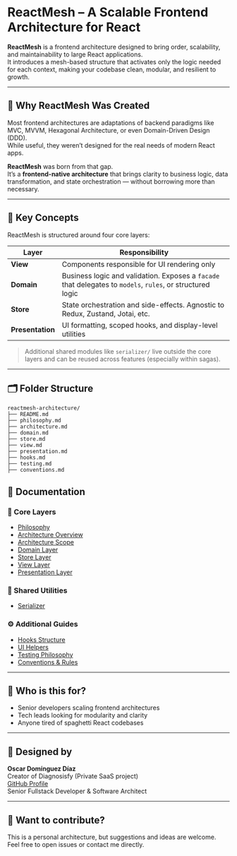 # ReactMesh – A Scalable Frontend Architecture for React

**ReactMesh** is a frontend architecture designed to bring order, scalability, and maintainability to large React applications.  
It introduces a mesh-based structure that activates only the logic needed for each context, making your codebase clean, modular, and resilient to growth.

---

## 🤔 Why ReactMesh Was Created

Most frontend architectures are adaptations of backend paradigms like MVC, MVVM, Hexagonal Architecture, or even Domain-Driven Design (DDD).  
While useful, they weren’t designed for the real needs of modern React apps.

**ReactMesh** was born from that gap.  
It’s a **frontend-native architecture** that brings clarity to business logic, data transformation, and state orchestration — without borrowing more than necessary.

---

## 🚀 Key Concepts

ReactMesh is structured around four core layers:

| Layer          | Responsibility |
|----------------|----------------|
| **View**         | Components responsible for UI rendering only |
| **Domain**       | Business logic and validation. Exposes a `facade` that delegates to `models`, `rules`, or structured logic |
| **Store**        | State orchestration and side-effects. Agnostic to Redux, Zustand, Jotai, etc. |
| **Presentation** | UI formatting, scoped hooks, and display-level utilities |

> Additional shared modules like `serializer/` live outside the core layers and can be reused across features (especially within sagas).

---

## 🗂️ Folder Structure

```text
reactmesh-architecture/
├── README.md
├── philosophy.md
├── architecture.md
├── domain.md
├── store.md
├── view.md
├── presentation.md
├── hooks.md
├── testing.md
├── conventions.md
```
## 📘 Documentation

### 🧱 Core Layers
- [Philosophy](./philosophy.md)
- [Architecture Overview](./architecture.md)
- [Architecture Scope](./scope.md)
- [Domain Layer](./domain.md)
- [Store Layer](./store.md)
- [View Layer](./view.md)
- [Presentation Layer](./presentation.md)

### 🔄 Shared Utilities
- [Serializer](./serializer.md)

### ⚙️ Additional Guides
- [Hooks Structure](./hooks.md)
- [UI Helpers](./helpers.md)
- [Testing Philosophy](./testing.md)
- [Conventions & Rules](./conventions.md)

---

## 📌 Who is this for?

- Senior developers scaling frontend architectures  
- Tech leads looking for modularity and clarity  
- Anyone tired of spaghetti React codebases

---

## 🧠 Designed by

**Oscar Domínguez Díaz**  
Creator of Diagnosisfy (Private SaaS project)  
[GitHub Profile](https://github.com/tu-usuario)  
Senior Fullstack Developer & Software Architect

---

## 📣 Want to contribute?

This is a personal architecture, but suggestions and ideas are welcome.  
Feel free to open issues or contact me directly.
